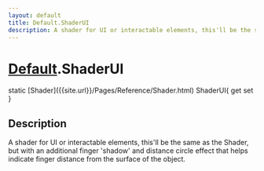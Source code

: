 ```yaml
---
layout: default
title: Default.ShaderUI
description: A shader for UI or interactable elements, this'll be the same as the Shader, but with an additional finger 'shadow' and distance circle effect that helps indicate finger distance from the surface of the object.
---
```

# [Default]({{site.url}}/Pages/Reference/Default.html).ShaderUI

<div class='signature' markdown='1'>
static [Shader]({{site.url}}/Pages/Reference/Shader.html) ShaderUI{ get set }
</div>

## Description
A shader for UI or interactable elements, this'll be the
same as the Shader, but with an additional finger 'shadow' and
distance circle effect that helps indicate finger distance from
the surface of the object.

